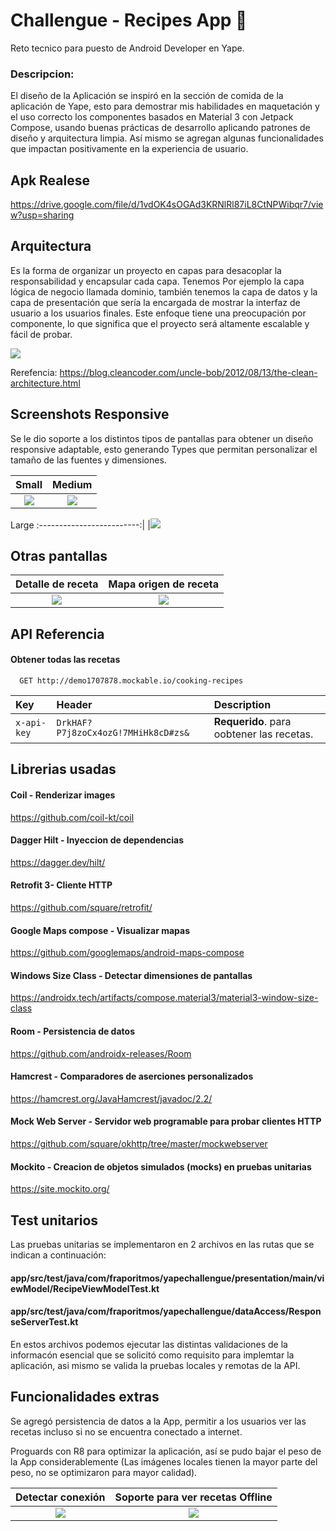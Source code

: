 # Challengue - Recipes App 🍛

Reto tecnico para puesto de Android Developer en Yape.

### Descripcion:

El diseño de la Aplicación se inspiró en la sección de comida de la aplicación de Yape, esto para demostrar mis habilidades en maquetación y el uso correcto los componentes basados en Material 3 con Jetpack Compose, usando buenas prácticas de desarrollo aplicando patrones de diseño y arquitectura limpia. Así mismo se agregan algunas funcionalidades que impactan positivamente en la experiencia de usuario. 

## Apk Realese

https://drive.google.com/file/d/1vdOK4sOGAd3KRNlRl87iL8CtNPWibqr7/view?usp=sharing

## Arquitectura

Es la forma de organizar un proyecto en capas para desacoplar la responsabilidad y encapsular cada capa. Tenemos
Por ejemplo la capa lógica de negocio llamada dominio, también tenemos la capa de datos y la capa de presentación que sería la encargada de mostrar la interfaz de usuario a los usuarios finales.
Este enfoque tiene una preocupación por componente, lo que significa que el proyecto será altamente escalable y fácil de probar.

![](https://res.cloudinary.com/dokwcwo9t/image/upload/v1711155602/yape/Untitled-2024-03-22-1958_bki5h4.png)

Rerefencia: https://blog.cleancoder.com/uncle-bob/2012/08/13/the-clean-architecture.html

## Screenshots Responsive

Se le dio soporte a los distintos tipos de pantallas para obtener un diseño responsive adaptable, esto generando Types que permitan personalizar el tamaño de las fuentes y dimensiones.

Small               |  Medium                    
:-------------------------:|:-------------------------:
![](https://res.cloudinary.com/dokwcwo9t/image/upload/v1711150744/yape/3-portrait_1_2_t4a21d.png)|![](https://res.cloudinary.com/dokwcwo9t/image/upload/v1711150803/yape/5-portrait_1_cdfxec.png)

Large
:-------------------------:|
|![](https://res.cloudinary.com/dokwcwo9t/image/upload/v1711151094/yape/1-portrait_1_cyvov4.png)

## Otras pantallas
Detalle de receta               |  Mapa origen de receta                    
:-------------------------:|:-------------------------:
![](https://res.cloudinary.com/dokwcwo9t/image/upload/v1711158933/yape/6-portrait_1_1_f3otil.png)|![](https://res.cloudinary.com/dokwcwo9t/image/upload/v1711158943/yape/Screenshot_1711158450-portrait_1_aopiux.png)


## API Referencia

#### Obtener todas las recetas

```http
  GET http://demo1707878.mockable.io/cooking-recipes
```

| Key | Header     | Description                |
| :-------- | :------- | :------------------------- |
| `x-api-key` | `DrkHAF?P7j8zoCx4ozG!7MHiHk8cD#zs&` | **Requerido**. para oobtener las recetas. |


## Librerias usadas
#### Coil - Renderizar images
https://github.com/coil-kt/coil
#### Dagger Hilt - Inyeccion de dependencias

https://dagger.dev/hilt/

#### Retrofit 3- Cliente HTTP
https://github.com/square/retrofit/

#### Google Maps compose - Visualizar mapas 
https://github.com/googlemaps/android-maps-compose

#### Windows Size Class -  Detectar dimensiones de pantallas
https://androidx.tech/artifacts/compose.material3/material3-window-size-class

#### Room - Persistencia de datos
https://github.com/androidx-releases/Room

#### Hamcrest - Comparadores de aserciones personalizados
https://hamcrest.org/JavaHamcrest/javadoc/2.2/

#### Mock Web Server - Servidor web programable para probar clientes HTTP
https://github.com/square/okhttp/tree/master/mockwebserver

#### Mockito - Creacion de objetos simulados (mocks) en pruebas unitarias
https://site.mockito.org/


## Test unitarios
Las pruebas unitarias se implementaron en 2 archivos en las rutas que se indican a continuación:


#### app/src/test/java/com/fraporitmos/yapechallengue/presentation/main/viewModel/RecipeViewModelTest.kt 

#### app/src/test/java/com/fraporitmos/yapechallengue/dataAccess/ResponseServerTest.kt 

En estos archivos podemos ejecutar las distintas validaciones de la informacón esencial que se solicitó como requisito para implemtar la aplicación, asi mismo se valida la pruebas locales y remotas de la API.



## Funcionalidades extras

Se agregó persistencia de datos a la App, permitir a los usuarios ver las recetas incluso si no se encuentra conectado a internet.

Proguards con R8 para optimizar la aplicación, así se pudo bajar el peso de la App considerablemente (Las imágenes locales tienen la mayor parte del peso, no se optimizaron para mayor calidad).

Detectar conexión              |  Soporte para ver recetas Offline                    
:-------------------------:|:-------------------------:
![](https://res.cloudinary.com/dokwcwo9t/image/upload/v1711159119/yape/Screenshot_1711158685-portrait_1_euxizz.png)|![](https://res.cloudinary.com/dokwcwo9t/image/upload/v1711159120/yape/Screenshot_1711158740-portrait_1_hggakx.png)


